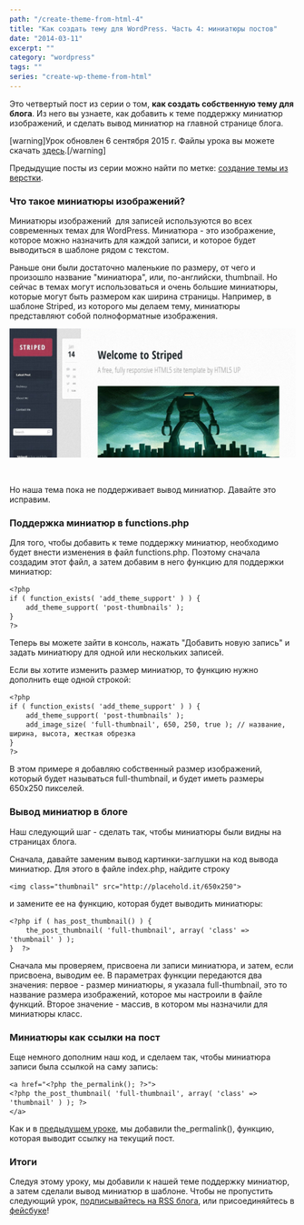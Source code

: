 ```yaml
---
path: "/create-theme-from-html-4"
title: "Как создать тему для WordPress. Часть 4: миниатюры постов"
date: "2014-03-11"
excerpt: ""
category: "wordpress"
tags: ""
series: "create-wp-theme-from-html"
---
```


Это четвертый пост из серии о том, **как создать собственную тему для блога**. Из него вы узнаете, как добавить к теме поддержку миниатюр изображений, и сделать вывод миниатюр на главной странице блога.

\[warning\]Урок обновлен 6 сентября 2015 г. Файлы урока вы можете скачать [здесь](https://github.com/ierhyna/wp-theme-howto/archive/Step_4.zip).\[/warning\]

Предыдущие посты из серии можно найти по метке: [создание темы из верстки](http://oriolo.ru/series/create-wp-theme-from-html/).

### Что такое миниатюры изображений?

Миниатюры изображений  для записей используются во всех современных темах для WordPress. Миниатюра - это изображение, которое можно назначить для каждой записи, и которое будет выводиться в шаблоне рядом с текстом.

Раньше они были достаточно маленькие по размеру, от чего и произошло название "миниатюра", или, по-английски, thumbnail. Но сейчас в темах могут использоваться и очень большие миниатюры, которые могут быть размером как ширина страницы. Например, в шаблоне Striped, из которого мы делаем тему, миниатюры представляют собой полноформатные изображения.

[![Striped by HTML5Up](images/screenshot.jpg)](http://oriolo.ru/wp-content/uploads/2014/02/screenshot.jpg)

 

Но наша тема пока не поддерживает вывод миниатюр. Давайте это исправим.

### Поддержка миниатюр в functions.php

Для того, чтобы добавить к теме поддержку миниатюр, необходимо будет внести изменения в файл functions.php. Поэтому сначала создадим этот файл, а затем добавим в него функцию для поддержки миниатюр:

```
<?php
if ( function_exists( 'add_theme_support' ) ) { 
	add_theme_support( 'post-thumbnails' ); 
}
?>
```

Теперь вы можете зайти в консоль, нажать "Добавить новую запись" и задать миниатюру для одной или нескольких записей.

Если вы хотите изменить размер миниатюр, то функцию нужно дополнить еще одной строкой:

```
<?php
if ( function_exists( 'add_theme_support' ) ) { 
	add_theme_support( 'post-thumbnails' ); 
	add_image_size( 'full-thumbnail', 650, 250, true ); // название, ширина, высота, жесткая обрезка
}
?>
```

В этом примере я добавляю собственный размер изображений, который будет называться full-thumbnail, и будет иметь размеры 650х250 пикселей.

### Вывод миниатюр в блоге

Наш следующий шаг - сделать так, чтобы миниатюры были видны на страницах блога.

Сначала, давайте заменим вывод картинки-заглушки на код вывода миниатюр. Для этого в файле index.php, найдите строку

```
<img class="thumbnail" src="http://placehold.it/650x250">
```

и замените ее на функцию, которая будет выводить миниатюры:

```
<?php if ( has_post_thumbnail() ) {
	the_post_thumbnail( 'full-thumbnail', array( 'class' => 'thumbnail' ) );
}  ?>
```

Сначала мы проверяем, присвоена ли записи миниатюра, и затем, если присвоена, выводим ее. В параметрах функции передаются два значения: первое - размер миниатюры, я указала full-thumbnail, это то название размера изображений, которое мы настроили в файле функций. Второе значение - массив, в котором мы назначили для миниатюры класс.

### Миниатюры как ссылки на пост

Еще немного дополним наш код, и сделаем так, чтобы миниатюра записи была ссылкой на саму запись:

```
<a href="<?php the_permalink(); ?>">
<?php the_post_thumbnail( 'full-thumbnail', array( 'class' => 'thumbnail' ) ); ?>
</a>
```

Как и в [предыдущем уроке](http://oriolo.ru/create-theme-from-html-3/), мы добавили the\_permalink(), функцию, которая выводит ссылку на текущий пост.

### Итоги

Следуя этому уроку, мы добавили к нашей теме поддержку миниатюр, а затем сделали вывод миниатюр в шаблоне. Чтобы не пропустить следующий урок, [подписывайтесь на RSS блога](http://feeds.feedburner.com/oriolo_ru), или присоединяйтесь в [фейсбуке](https://www.facebook.com/oriolo.ru)!
